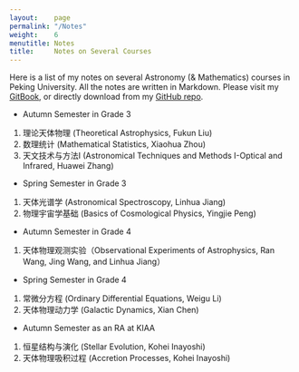 ```yaml
---
layout:    page
permalink: "/Notes"
weight:    6
menutitle: Notes
title:     Notes on Several Courses
---
```


Here is a list of my notes on several Astronomy (& Mathematics) courses in Peking University. All the notes are written in Markdown. Please visit my [GitBook](https://slowdiveptg.gitbook.io/notes/), or directly download from my [GitHub repo](https://github.com/slowdivePTG/Notes).

- Autumn Semester in Grade 3
1. 理论天体物理 (Theoretical Astrophysics, Fukun Liu)
2. 数理统计 (Mathematical Statistics, Xiaohua Zhou)
3. 天文技术与方法I (Astronomical Techniques and Methods I-Optical and Infrared, Huawei Zhang)

- Spring Semester in Grade 3
1. 天体光谱学 (Astronomical Spectroscopy, Linhua Jiang)
2. 物理宇宙学基础 (Basics of Cosmological Physics, Yingjie Peng)

- Autumn Semester in Grade 4
1. 天体物理观测实验（Observational Experiments of Astrophysics, Ran Wang, Jing Wang, and Linhua Jiang）

- Spring Semester in Grade 4
1. 常微分方程 (Ordinary Differential Equations, Weigu Li)
2. 天体物理动力学 (Galactic Dynamics, Xian Chen)

- Autumn Semester as an RA at KIAA
1. 恒星结构与演化 (Stellar Evolution, Kohei Inayoshi)
2. 天体物理吸积过程 (Accretion Processes, Kohei Inayoshi)
